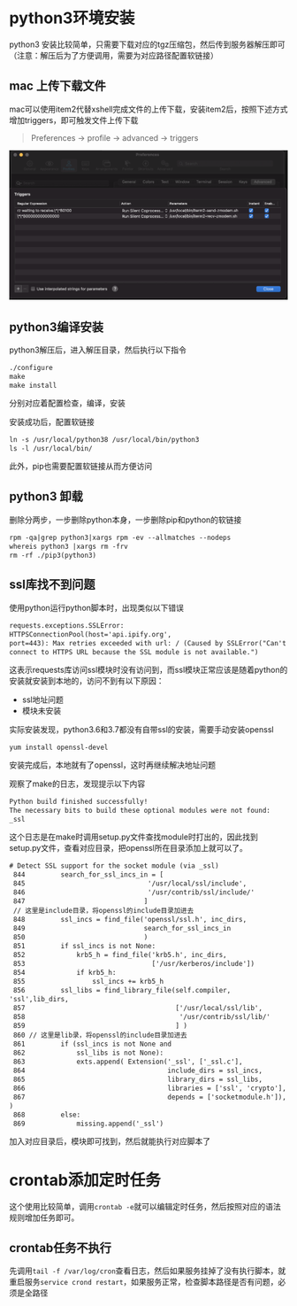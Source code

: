 # python3环境安装
python3 安装比较简单，只需要下载对应的tgz压缩包，然后传到服务器解压即可（注意：解压后为了方便调用，需要为对应路径配置软链接）
## mac 上传下载文件
mac可以使用item2代替xshell完成文件的上传下载，安装item2后，按照下述方式增加triggers，即可触发文件上传下载
> Preferences -> profile -> advanced -> triggers

![](2022-01-17-18-13-02.png)

## python3编译安装
python3解压后，进入解压目录，然后执行以下指令
```
./configure
make
make install
```
分别对应着配置检查，编译，安装

安装成功后，配置软链接
```
ln -s /usr/local/python38 /usr/local/bin/python3
ls -l /usr/local/bin/
```
此外，pip也需要配置软链接从而方便访问
## python3 卸载
删除分两步，一步删除python本身，一步删除pip和python的软链接
```
rpm -qa|grep python3|xargs rpm -ev --allmatches --nodeps
whereis python3 |xargs rm -frv
rm -rf ./pip3(python3)
```
## ssl库找不到问题
使用python运行python脚本时，出现类似以下错误
```
requests.exceptions.SSLError: HTTPSConnectionPool(host='api.ipify.org', 
port=443): Max retries exceeded with url: / (Caused by SSLError("Can't 
connect to HTTPS URL because the SSL module is not available.")
```

这表示requests库访问ssl模块时没有访问到，而ssl模块正常应该是随着python的安装就安装到本地的，访问不到有以下原因：

- ssl地址问题
- 模块未安装

实际安装发现，python3.6和3.7都没有自带ssl的安装，需要手动安装openssl
```
yum install openssl-devel
```
安装完成后，本地就有了openssl，这时再继续解决地址问题

观察了make的日志，发现提示以下内容

```
Python build finished successfully!
The necessary bits to build these optional modules were not found:
_ssl  
```
这个日志是在make时调用setup.py文件查找module时打出的，因此找到setup.py文件，查看对应目录，把openssl所在目录添加上就可以了。

```
# Detect SSL support for the socket module (via _ssl)
 844         search_for_ssl_incs_in = [
 845                               '/usr/local/ssl/include',
 846                               '/usr/contrib/ssl/include/'
 847                              ]
 // 这里是include目录，将openssl的include目录加进去
 848         ssl_incs = find_file('openssl/ssl.h', inc_dirs,
 849                              search_for_ssl_incs_in
 850                              )
 851         if ssl_incs is not None:
 852             krb5_h = find_file('krb5.h', inc_dirs,
 853                                ['/usr/kerberos/include'])
 854             if krb5_h:
 855                 ssl_incs += krb5_h
 856         ssl_libs = find_library_file(self.compiler, 'ssl',lib_dirs,
 857                                      ['/usr/local/ssl/lib',
 858                                       '/usr/contrib/ssl/lib/'
 859                                      ] )
 860 // 这里是lib录，将openssl的include目录加进去
 861         if (ssl_incs is not None and
 862             ssl_libs is not None):
 863             exts.append( Extension('_ssl', ['_ssl.c'],
 864                                    include_dirs = ssl_incs,
 865                                    library_dirs = ssl_libs,
 866                                    libraries = ['ssl', 'crypto'],
 867                                    depends = ['socketmodule.h']), )
 868         else:
 869             missing.append('_ssl')

```
加入对应目录后，模块即可找到，然后就能执行对应脚本了

# crontab添加定时任务

这个使用比较简单，调用`crontab -e`就可以编辑定时任务，然后按照对应的语法规则增加任务即可。

## crontab任务不执行

先调用`tail -f /var/log/cron`查看日志，然后如果服务挂掉了没有执行脚本，就重启服务`service crond restart`，如果服务正常，检查脚本路径是否有问题，必须是全路径